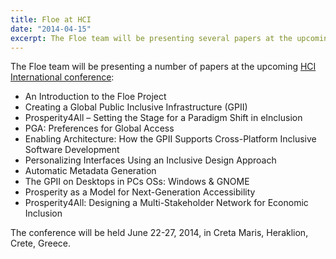 ```yaml
---
title: Floe at HCI
date: "2014-04-15"
excerpt: The Floe team will be presenting several papers at the upcoming HCI International conference
---
```


The Floe team will be presenting a number of papers at the upcoming
[HCI International conference](https://2014.hci.international/):

* An Introduction to the Floe Project
* Creating a Global Public Inclusive Infrastructure (GPII)
* Prosperity4All – Setting the Stage for a Paradigm Shift in eInclusion
* PGA: Preferences for Global Access
* Enabling Architecture: How the GPII Supports Cross-Platform Inclusive Software Development
* Personalizing Interfaces Using an Inclusive Design Approach
* Automatic Metadata Generation
* The GPII on Desktops in PCs OSs: Windows & GNOME
* Prosperity as a Model for Next-Generation Accessibility
* Prosperity4All: Designing a Multi-Stakeholder Network for Economic Inclusion

The conference will be held <time datetime="2014-06-22">June 22</time>-<time datetime="2014-06-27">27, 2014</time>, in
Creta Maris, Heraklion, Crete, Greece.
